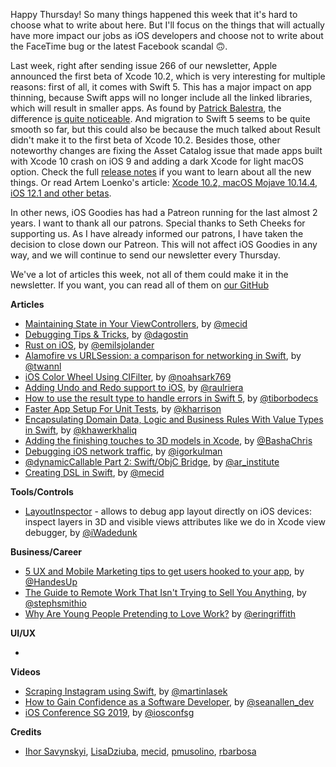 Happy Thursday! So many things happened this week that it's hard to choose what to write about here. But I'll focus on the things that will actually have more impact our jobs as iOS developers and choose not to write about the FaceTime bug or the latest Facebook scandal 🙃. 

Last week, right after sending issue 266 of our newsletter, Apple announced the first beta of Xcode 10.2, which is very interesting for multiple reasons: first of all, it comes with Swift 5. This has a major impact on app thinning, because Swift apps will no longer include all the linked libraries, which will result in smaller apps. As found by [Patrick Balestra](https://twitter.com/BalestraPatrick), the difference [is quite noticeable](https://twitter.com/BalestraPatrick/status/1088565310691647489). And migration to Swift 5 seems to be quite smooth so far, but this could also be because the much talked about Result didn't make it to the first beta of Xcode 10.2. Besides those, other noteworthy changes are fixing the Asset Catalog issue that made apps built with Xcode 10 crash on iOS 9 and adding a dark Xcode for light macOS option. Check the full [release notes](https://developer.apple.com/documentation/xcode_release_notes/xcode_10_2_beta_release_notes) if you want to learn about all the new things. Or read Artem Loenko's article:  [Xcode 10.2, macOS Mojave 10.14.4, iOS 12.1 and other betas](https://badootech.badoo.com/xcode-10-2-macos-mojave-10-14-4-ios-12-1-and-other-betas-99ee9bf4f858).

In other news, iOS Goodies has had a Patreon running for the last almost 2 years. I want to thank all our patrons. Special thanks to Seth Cheeks for supporting us. As I have already informed our patrons, I have taken the decision to close down our Patreon. This will not affect iOS Goodies in any way, and we will continue to send our newsletter every Thursday.

We've a lot of articles this week, not all of them could make it in the newsletter. If you want, you can read all of them on [our GitHub](https://github.com/iOS-Goodies/iOS-Goodies/blob/master/Issues/Week267.md)

**Articles**

* [Maintaining State in Your ViewControllers](https://mecid.github.io/2019/01/23/maintaining-state-in-view-controllers/), by [@mecid](https://twitter.com/mecid)
* [Debugging Tips & Tricks](https://agostini.tech/2019/01/27/debugging-tipstricks/), by [@dagostin](https://twitter.com/dagostin)
* [Rust on iOS](https://medium.com/visly/rust-on-ios-39f799b3c1dd), by [@emilsjolander](https://twitter.com/emilsjolander)
* [Alamofire vs URLSession: a comparison for networking in Swift](https://www.avanderlee.com/swift/alamofire-vs-urlsession/), by [@twannl](https://www.twitter.com/twannl)
* [iOS Color Wheel Using CIFilter](https://noahgilmore.com/blog/cifilter-colorwheel/), by [@noahsark769](https://twitter.com/noahsark769)
* [Adding Undo and Redo support to iOS](https://medium.com/@raulriera/undo-and-redo-support-to-ios-apps-4c9d7afea6a2), by [@raulriera](https://twitter.com/raulriera)
* [How to use the result type to handle errors in Swift 5](https://theswiftdev.com/2019/01/28/how-to-use-the-result-type-to-handle-errors-in-swift/), by [@tiborbodecs](https://twitter.com/tiborbodecs)
* [Faster App Setup For Unit Tests](https://useyourloaf.com/blog/faster-app-setup-for-unit-tests/), by [@kharrison](https://twitter.com/kharrison)
* [Encapsulating Domain Data, Logic and Business Rules With Value Types in Swift](https://khawerkhaliq.com/blog/swift-domain-logic-business-rules-value-types/), by [@khawerkhaliq](https://twitter.com/khawerkhaliq)
* [Adding the finishing touches to 3D models in Xcode](https://blog.novoda.com/adding-the-finishing-touches-to-3d-models-in-xcode/), by [@BashaChris](http://twitter.com/BashaChris)
* [Debugging iOS network traffic](https://blog.kulman.sk/debugging-ios-network-traffic/), by [@igorkulman](https://twitter.com/igorkulman)
* [@dynamicCallable Part 2: Swift/ObjC Bridge](http://www.alwaysrightinstitute.com/swift-objc-bridge/), by [@ar_institute](https://twitter.com/ar_institute)
* [Creating DSL in Swift](https://mecid.github.io/2019/01/30/creating-dsl-in-swift/), by [@mecid](https://twitter.com/mecid)


**Tools/Controls**

* [LayoutInspector](https://github.com/isavynskyi/LayoutInspector) - allows to debug app layout directly on iOS devices: inspect layers in 3D and visible views attributes like we do in Xcode view debugger, by [@iWadedunk](https://twitter.com/iWadedunk) 

**Business/Career**

* [5 UX and Mobile Marketing tips to get users hooked to your app](https://medium.com/flawless-app-stories/5-ux-and-mobile-marketing-tips-to-get-users-hooked-to-your-app-67956c713037), by [@HandesUp](https://twitter.com/HandesUp)
* [The Guide to Remote Work That Isn't Trying to Sell You Anything](https://blog.stephsmith.io/the-guide-to-remote-work/), by [@stephsmithio](https://twitter.com/stephsmithio)
* [Why Are Young People Pretending to Love Work?](https://www.nytimes.com/2019/01/26/business/against-hustle-culture-rise-and-grind-tgim.html) by [@eringriffith](https://twitter.com/eringriffith)

**UI/UX**

* 

**Videos**

* [Scraping Instagram using Swift](https://www.youtube.com/watch?v=0jTyKu9DGm8), by [@martinlasek](https://twitter.com/martinlasek)
* [How to Gain Confidence as a Software Developer](https://www.youtube.com/watch?v=2pQ04FriBxs), by [@seanallen_dev](https://twitter.com/seanallen_dev)
* [iOS Conference SG 2019](https://www.youtube.com/playlist?list=PLED4k3CZkY9Qjo61LcuG56gwvEW-Bpbzs), by [@iosconfsg](https://twitter.com/iosconfsg)

**Credits**

* [Ihor Savynskyi](https://github.com/isavynskyi), [LisaDziuba](https://github.com/lisadziuba), [mecid](https://github.com/mecid), [pmusolino](https://github.com/pmusolino), [rbarbosa](https://github.com/rbarbosa)
